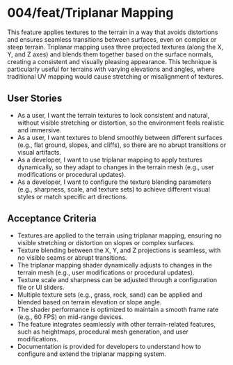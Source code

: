 # **004/feat/Triplanar Mapping**

This feature applies textures to the terrain in a way that avoids distortions and ensures seamless transitions between surfaces, even on complex or steep terrain. Triplanar mapping uses three projected textures (along the X, Y, and Z axes) and blends them together based on the surface normals, creating a consistent and visually pleasing appearance. This technique is particularly useful for terrains with varying elevations and angles, where traditional UV mapping would cause stretching or misalignment of textures.

## **User Stories**

- As a user, I want the terrain textures to look consistent and natural, without visible stretching or distortion, so the environment feels realistic and immersive.
- As a user, I want textures to blend smoothly between different surfaces (e.g., flat ground, slopes, and cliffs), so there are no abrupt transitions or visual artifacts.
- As a developer, I want to use triplanar mapping to apply textures dynamically, so they adapt to changes in the terrain mesh (e.g., user modifications or procedural updates).
- As a developer, I want to configure the texture blending parameters (e.g., sharpness, scale, and texture sets) to achieve different visual styles or match specific art directions.

## **Acceptance Criteria**

- Textures are applied to the terrain using triplanar mapping, ensuring no visible stretching or distortion on slopes or complex surfaces.
- Texture blending between the X, Y, and Z projections is seamless, with no visible seams or abrupt transitions.
- The triplanar mapping shader dynamically adjusts to changes in the terrain mesh (e.g., user modifications or procedural updates).
- Texture scale and sharpness can be adjusted through a configuration file or UI sliders.
- Multiple texture sets (e.g., grass, rock, sand) can be applied and blended based on terrain elevation or slope angle.
- The shader performance is optimized to maintain a smooth frame rate (e.g., 60 FPS) on mid-range devices.
- The feature integrates seamlessly with other terrain-related features, such as heightmaps, procedural mesh generation, and user modifications.
- Documentation is provided for developers to understand how to configure and extend the triplanar mapping system.
